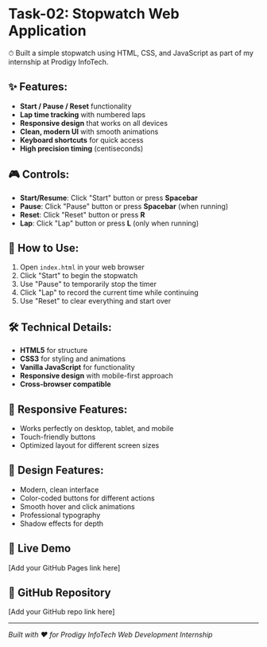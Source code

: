 # Task-02: Stopwatch Web Application

⏱ Built a simple stopwatch using HTML, CSS, and JavaScript as part of my internship at Prodigy InfoTech.

## ✨ Features:

- **Start / Pause / Reset** functionality
- **Lap time tracking** with numbered laps
- **Responsive design** that works on all devices
- **Clean, modern UI** with smooth animations
- **Keyboard shortcuts** for quick access
- **High precision timing** (centiseconds)

## 🎮 Controls:

- **Start/Resume**: Click "Start" button or press **Spacebar**
- **Pause**: Click "Pause" button or press **Spacebar** (when running)
- **Reset**: Click "Reset" button or press **R**
- **Lap**: Click "Lap" button or press **L** (only when running)

## 🚀 How to Use:

1. Open `index.html` in your web browser
2. Click "Start" to begin the stopwatch
3. Use "Pause" to temporarily stop the timer
4. Click "Lap" to record the current time while continuing
5. Use "Reset" to clear everything and start over

## 🛠️ Technical Details:

- **HTML5** for structure
- **CSS3** for styling and animations
- **Vanilla JavaScript** for functionality
- **Responsive design** with mobile-first approach
- **Cross-browser compatible**

## 📱 Responsive Features:

- Works perfectly on desktop, tablet, and mobile
- Touch-friendly buttons
- Optimized layout for different screen sizes

## 🎨 Design Features:

- Modern, clean interface
- Color-coded buttons for different actions
- Smooth hover and click animations
- Professional typography
- Shadow effects for depth

## 🔗 Live Demo

[Add your GitHub Pages link here]

## 📂 GitHub Repository

[Add your GitHub repo link here]

---

_Built with ❤️ for Prodigy InfoTech Web Development Internship_
